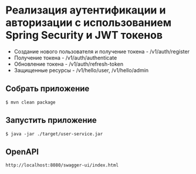 # Реализация аутентификации и авторизации с использованием Spring Security и JWT токенов

- Создание нового пользователя и получение токена - /v1/auth/register
- Получение токена - /v1/auth/authenticate
- Обновление токена - /v1/auth/refresh-token
- Защищенные ресурсы - /v1/hello/user, /v1/hello/admin

## Собрать приложение
```
$ mvn clean package
```

## Запустить приложение
```
$ java -jar ./target/user-service.jar
```

## OpenAPI
```
http://localhost:8080/swagger-ui/index.html
```